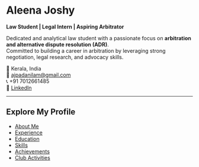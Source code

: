 # Aleena Joshy

**Law Student | Legal Intern | Aspiring Arbitrator**

Dedicated and analytical law student with a passionate focus on **arbitration and alternative dispute resolution (ADR)**.  
Committed to building a career in arbitration by leveraging strong negotiation, legal research, and advocacy skills.

📍 Kerala, India  
📧 [ajpadanilam@gmail.com](mailto:ajpadanilam@gmail.com)  
📞 +91 7012661485  
🔗 [LinkedIn](https://www.linkedin.com/in/aleena-joshy-a9b4a524a)

---

## Explore My Profile
- [About Me](about.md)
- [Experience](experience.md)
- [Education](education.md)
- [Skills](skills.md)
- [Achievements](achievements.md)
- [Club Activities](clubs.md)
